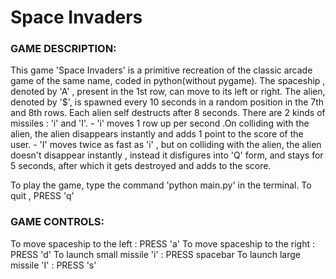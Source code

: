 # Space Invaders

### GAME DESCRIPTION:

This game 'Space Invaders' is a primitive recreation of the classic arcade game of the same name, coded in python(without pygame). 
The spaceship , denoted by 'A' , present in the 1st row, can move to its left or right.
The alien, denoted by '$', is spawned every 10 seconds in a random position in the 7th and 8th rows. Each alien self destructs after 8 seconds.
There are 2 kinds of missiles : 'i' and 'I'.
	- 'i' moves 1 row up per second .On colliding with the alien, the alien disappears instantly and adds 1 point to the score of the user.
	- 'I' moves twice as fast as 'i' , but on colliding with the alien, the alien doesn't disappear instantly , instead it disfigures into 'Q' form, and stays for 5 seconds, after which it gets destroyed and adds to the score.

To play the game, type the command 'python main.py' in the terminal.
To quit , PRESS 'q'

### GAME CONTROLS:

To move spaceship to the left : PRESS 'a'
To move spaceship to the right : PRESS 'd'
To launch small missile 'i' : PRESS spacebar
To launch large missile 'I' : PRESS 's'


